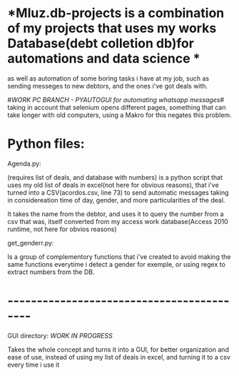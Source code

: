 # *Mluz.db-projects is a combination of my projects that uses my works Database(debt colletion db)for automations and data science *
as well as automation of some boring tasks i have at my job, such as sending messeges to new debtors, and the ones i've got deals with.

#*WORK PC BRANCH - PYAUTOGUI for automating whatsapp messages*#
taking in account that selenium opens different pages, something that can take longer with old computers, using a Makro for this negates this problem.

# Python files:

Agenda.py:

(requires list of deals, and database with numbers)
is a python script that uses my old list of deals in excel(not here for obvious reasons), that i've turned into a CSV(acordos.csv, line 73) to send automatic messages taking in considereation time of day, gender, and more particularities of the deal.

It takes the name from the debtor, and uses it to query the number from a csv that was, itself converted from my access work database(Access 2010 runtime, not here for obvios reasons) 


get_genderr.py:

Is a group of complementory functions that i've created to avoid making the same functions everytime i detect a gender for exemple, or using regex to extract numbers from the DB.

# ------------------------------------------
GUI directory: *WORK IN PROGRESS*

Takes the whole concept and turns it into a GUI, for better organization and ease of use, instead of using my list of deals in excel, and turning it to a csv every time i use it
